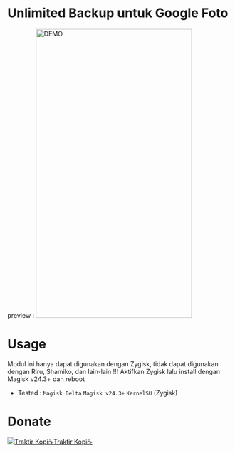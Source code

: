 # Unlimited Backup untuk Google Foto
  
preview : 
<img alt="DEMO" src="https://telegra.ph/file/d0528084b206606ef395b.jpg" width="350" height="650"/>
# Usage

Modul ini hanya dapat digunakan dengan Zygisk, tidak dapat digunakan dengan Riru, Shamiko, dan lain-lain !!!
Aktifkan Zygisk lalu install dengan Magisk v24.3+ dan reboot

- Tested : ``Magisk Delta``  ``Magisk v24.3+`` ``KernelSU`` (Zygisk)


# Donate
<a href="trakteer.id/itsgiru"><img alt="Traktir Kopi☕" src="https://trakteer-bedesk.s3.ap-southeast-1.amazonaws.com/storage/branding_media/lmWrnYB222t4UieTIowhHr44C1oDJkoSmtEVonF7.png">Traktir Kopi☕</a>
